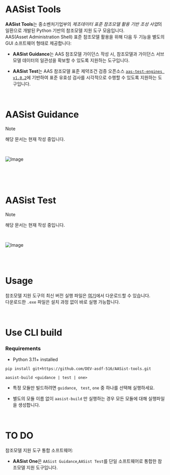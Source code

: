 # AASist Tools

**AASist Tools**는 중소벤처기업부의 *제조데이터 표준 참조모델 활용 기반 조성 사업*의 일환으로 개발된 Python 기반의 참조모델 지원 도구 모음입니다.  
 AAS(Asset Administration Shell) 표준 참조모델 활용을 위해 다음 두 기능을 별도의 GUI 소프트웨어 형태로 제공합니다:

- **AASist Guidance**는 AAS 참조모델 가이던스 작성 시, 참조모델과 가이던스 서브모델 데이터의 일관성을 확보할 수 있도록 지원하는 도구입니다.

- **AASist Test**는 AAS 참조모델 표준 제약조건 검증 오픈소스 [`aas-test-engines v1.0.2`](https://github.com/admin-shell-io/aas-test-engines)에 기반하여 표준 유효성 검사를 시각적으로 수행할 수 있도록 지원하는 도구입니다.

<br>

# AASist Guidance

> [!NOTE]
> 해당 문서는 현재 작성 중입니다.

<br>

![Image](https://github.com/user-attachments/assets/4ee9b503-77c2-497c-9bc2-71360ed03b51)

<br>
<br>
<br>

# AASist Test

> [!NOTE]
> 해당 문서는 현재 작성 중입니다.

<br>

![Image](https://github.com/user-attachments/assets/05c0b4d9-7cc2-4555-9e2d-cc9df15bca02)

<br>
<br>

# Usage

참조모델 지원 도구의 최신 버전 실행 파일은 [여기](https://github.com/DEV-asdf-516/aasist-tools/releases)에서 다운로드할 수 있습니다.  
다운로드한 `.exe` 파일은 설치 과정 없이 바로 실행 가능합니다.

<br>

# Use CLI build

### Requirements

- Python 3.11+ installed

```
pip install git+https://github.com/DEV-asdf-516/AASist-tools.git

aasist-build <guidance | test | one>
```

- 특정 모듈만 빌드하려면 `guidance`, ` test`, `one` 중 하나를 선택해 실행하세요.

- 별도의 모듈 이름 없이 `aasist-build` 만 실행하는 경우 모든 모듈에 대해 실행파일을 생성합니다.

<br>

# TO DO

참조모델 지원 도구 통합 소프트웨어:

- **AASist One**은 `AASist Guidance`,`AASist Test`를 단일 소프트웨어로 통합한 참조모델 지원 도구입니다.
